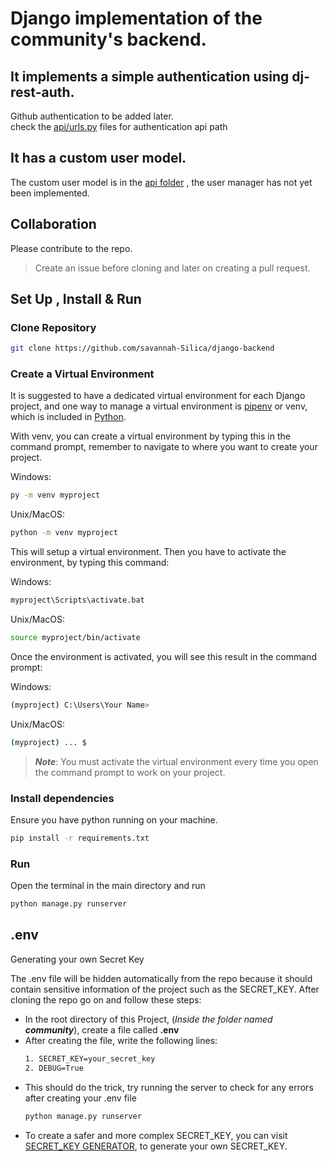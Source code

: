 # Django implementation of the community's backend.

## It implements a simple authentication using dj-rest-auth.
 Github authentication to be added later.<br>
 check the [api/urls.py](https://github.com/savannah-Silica/django-backend/blob/main/api/urls.py) files for authentication api path

## It has a custom user model.
  The custom user model is in the [api folder](https://github.com/savannah-Silica/django-backend/tree/main/api) , the user manager has not yet been implemented.

## Collaboration
Please contribute to the repo.<br>
> Create an issue before cloning and later on creating a pull request.<br>


## Set Up , Install & Run

### Clone Repository
```bash
git clone https://github.com/savannah-Silica/django-backend
```

### Create a Virtual Environment
It is suggested to have a dedicated virtual environment for each Django project, and one way to manage a virtual environment is [pipenv](https://pypi.org/project/pipenv/) or venv, which is included in [Python](https://www.python.org/).

With venv, you can create a virtual environment by typing this in the command prompt, remember to navigate to where you want to create your project.

Windows:
```bash
py -m venv myproject
```
Unix/MacOS:
```bash
python -m venv myproject
```

This will setup a virtual environment. Then you have to activate the environment, by typing this command:

Windows:
```bash
myproject\Scripts\activate.bat
```
Unix/MacOS:
```bash
source myproject/bin/activate
```
Once the environment is activated, you will see this result in the command prompt:

Windows:
```bash
(myproject) C:\Users\Your Name>
```
Unix/MacOS:
```bash
(myproject) ... $
```

> ***Note***: You must activate the virtual environment every time you open the command prompt to work on your project.

### Install dependencies
Ensure you have python running on your machine.

```bash
pip install -r requirements.txt
```

### Run
Open the terminal in the main directory and run
```bash
python manage.py runserver
```

## .env
Generating your own Secret Key<br>

The .env file will be hidden automatically from the repo because it should contain sensitive information of the project such as the SECRET_KEY.
After cloning the repo go on and follow these steps:
<ul>
 <li>In the root directory of this Project, (<em>Inside the folder named <strong>community</strong></em>), create a file called <strong>.env</strong></li>
 <li>After creating the file, write the following lines:</li>
 
 ```bash
1. SECRET_KEY=your_secret_key
2. DEBUG=True
```
<li>This should do the trick, try running the server to check for any errors after creating your .env file</li>

 ```bash
python manage.py runserver
```
<li>To create a safer and more complex SECRET_KEY, you can visit <a href=https://djecrety.ir/>SECRET_KEY GENERATOR</a>, to generate your own SECRET_KEY.</li>
</ul>
